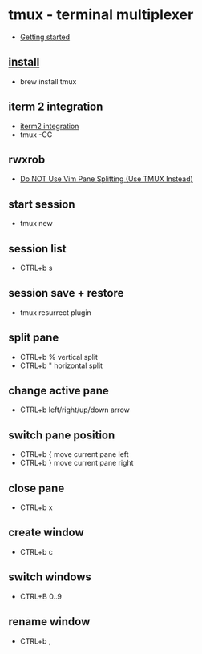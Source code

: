 # tmux - terminal multiplexer
- [Getting started](https://github.com/tmux/tmux/wiki/Getting-Started)

## [install](https://github.com/tmux/tmux/wiki/Installing)
- brew install tmux

## iterm 2 integration 
- [iterm2 integration](https://iterm2.com/documentation-tmux-integration.html)
- tmux -CC

## rwxrob
- [Do NOT Use Vim Pane Splitting (Use TMUX Instead)](https://www.youtube.com/watch?v=zH3CH6zXTew)

## start session
- tmux new

## session list
- CTRL+b s

## session save + restore
- tmux resurrect plugin

## split pane
- CTRL+b % vertical split
- CTRL+b " horizontal split

## change active pane
- CTRL+b left/right/up/down arrow

## switch pane position
- CTRL+b { move current pane left
- CTRL+b } move current pane right

## close pane
- CTRL+b x

## create window
- CTRL+b c

## switch windows
- CTRL+B 0..9

## rename window
- CTRL+b ,
